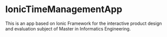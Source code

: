 # IonicTimeManagementApp
This is an app based on Ionic Framework for the interactive product design and evaluation subject of Master in Informatics Engineering.
